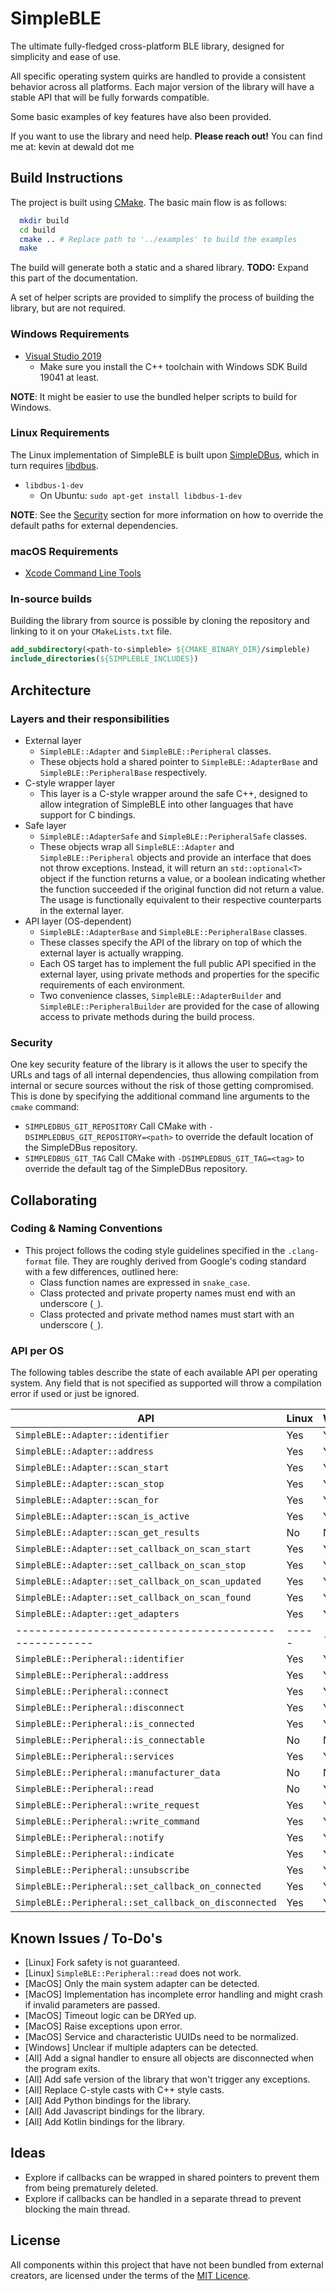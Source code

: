 # SimpleBLE

The ultimate fully-fledged cross-platform BLE library, designed for simplicity
and ease of use.

All specific operating system quirks are handled to provide a consistent behavior
across all platforms. Each major version of the library will have a stable API
that will be fully forwards compatible.

Some basic examples of key features have also been provided.

If you want to use the library and need help. **Please reach out!**
You can find me at: kevin at dewald dot me

## Build Instructions
The project is built using [CMake](http://cmake.org/). The basic main flow is as follows:

```bash
  mkdir build
  cd build
  cmake .. # Replace path to '../examples' to build the examples
  make
```

The build will generate both a static and a shared library.
**TODO:** Expand this part of the documentation.

A set of helper scripts are provided to simplify the process of building the
library, but are not required.

### Windows Requirements
- [Visual Studio 2019](https://visualstudio.microsoft.com/)
  - Make sure you install the C++ toolchain with Windows SDK Build 19041 at least.

**NOTE**: It might be easier to use the bundled helper scripts to build for Windows.

### Linux Requirements
The Linux implementation of SimpleBLE is built upon [SimpleDBus](https://github.com/kdewald/SimpleDBus),
which in turn requires [libdbus](https://dbus.freedesktop.org/doc/dbus-c/latest/).
- `libdbus-1-dev`
  - On Ubuntu: `sudo apt-get install libdbus-1-dev`

**NOTE**: See the [Security](#security) section for more information on how to
override the default paths for external dependencies.

### macOS Requirements
- [Xcode Command Line Tools](https://developer.apple.com/xcode/)

### In-source builds
Building the library from source is possible by cloning the repository and linking
to it on your `CMakeLists.txt` file.

```cmake
add_subdirectory(<path-to-simpleble> ${CMAKE_BINARY_DIR}/simpleble)
include_directories(${SIMPLEBLE_INCLUDES})
```

## Architecture

### Layers and their responsibilities
- External layer
    - `SimpleBLE::Adapter` and `SimpleBLE::Peripheral` classes.
    - These objects hold a shared pointer to `SimpleBLE::AdapterBase` 
      and `SimpleBLE::PeripheralBase` respectively.
- C-style wrapper layer
    - This layer is a C-style wrapper around the safe C++, designed
      to allow integration of SimpleBLE into other languages that
      have support for C bindings.
- Safe layer
    - `SimpleBLE::AdapterSafe` and `SimpleBLE::PeripheralSafe` classes.
    - These objects wrap all `SimpleBLE::Adapter` and `SimpleBLE::Peripheral`
      objects and provide an interface that does not throw exceptions.
      Instead, it will return an `std::optional<T>` object if the function
      returns a value, or a boolean indicating whether the function succeeded
      if the original function did not return a value. The usage is functionally
      equivalent to their respective counterparts in the external layer.
- API layer (OS-dependent)
    - `SimpleBLE::AdapterBase` and `SimpleBLE::PeripheralBase` classes.
    - These classes specify the API of the library on top of which
      the external layer is actually wrapping.
    - Each OS target has to implement the full public API specified in
      the external layer, using private methods and properties for 
      the specific requirements of each environment.
    - Two convenience classes, `SimpleBLE::AdapterBuilder` and
      `SimpleBLE::PeripheralBuilder` are provided for the case of
      allowing access to private methods during the build process.

### Security

One key security feature of the library is it allows the user to specify
the URLs and tags of all internal dependencies, thus allowing compilation
from internal or secure sources without the risk of those getting compromised.
This is done by specifying the additional command line arguments to
the `cmake` command:

- `SIMPLEDBUS_GIT_REPOSITORY`
  Call CMake with `-DSIMPLEDBUS_GIT_REPOSITORY=<path>` to override the
  default location of the SimpleDBus repository.
- `SIMPLEDBUS_GIT_TAG`
  Call CMake with `-DSIMPLEDBUS_GIT_TAG=<tag>` to override the default
  tag of the SimpleDBus repository.

## Collaborating

### Coding & Naming Conventions
- This project follows the coding style guidelines specified in the `.clang-format` file.
  They are roughly derived from Google's coding standard with a few differences, outlined
  here:
    - Class function names are expressed in `snake_case`.
    - Class protected and private property names must end with an underscore (`_`).
    - Class protected and private method names must start with an underscore (`_`).

### API per OS

The following tables describe the state of each available API per operating system.
Any field that is not specified as supported will throw a compilation error if used
or just be ignored.

| API                                                  | Linux | Windows | MacOS |
| ---------------------------------------------------- | ----- | ------- | ----- |
| `SimpleBLE::Adapter::identifier`                     | Yes   | Yes     | Yes   |
| `SimpleBLE::Adapter::address`                        | Yes   | Yes     | Yes   |
| `SimpleBLE::Adapter::scan_start`                     | Yes   | Yes     | Yes   |
| `SimpleBLE::Adapter::scan_stop`                      | Yes   | Yes     | Yes   |
| `SimpleBLE::Adapter::scan_for`                       | Yes   | Yes     | Yes   |
| `SimpleBLE::Adapter::scan_is_active`                 | Yes   | Yes     | Yes   |
| `SimpleBLE::Adapter::scan_get_results`               | No    | No      | No    |
| `SimpleBLE::Adapter::set_callback_on_scan_start`     | Yes   | Yes     | Yes   |
| `SimpleBLE::Adapter::set_callback_on_scan_stop`      | Yes   | Yes     | Yes   |
| `SimpleBLE::Adapter::set_callback_on_scan_updated`   | Yes   | Yes     | Yes   |
| `SimpleBLE::Adapter::set_callback_on_scan_found`     | Yes   | Yes     | Yes   |
| `SimpleBLE::Adapter::get_adapters`                   | Yes   | Yes     | Yes   |
| ---------------------------------------------------- | ----- | ------- | ----- |
| `SimpleBLE::Peripheral::identifier`                  | Yes   | Yes     | Yes   |
| `SimpleBLE::Peripheral::address`                     | Yes   | Yes     | Yes   |
| `SimpleBLE::Peripheral::connect`                     | Yes   | Yes     | Yes   |
| `SimpleBLE::Peripheral::disconnect`                  | Yes   | Yes     | Yes   |
| `SimpleBLE::Peripheral::is_connected`                | Yes   | Yes     | Yes   |
| `SimpleBLE::Peripheral::is_connectable`              | No    | No      | No    |
| `SimpleBLE::Peripheral::services`                    | Yes   | Yes     | Yes   |
| `SimpleBLE::Peripheral::manufacturer_data`           | No    | No      | No    |
| `SimpleBLE::Peripheral::read`                        | No    | Yes     | Yes   |
| `SimpleBLE::Peripheral::write_request`               | Yes   | Yes     | Yes   |
| `SimpleBLE::Peripheral::write_command`               | Yes   | Yes     | Yes   |
| `SimpleBLE::Peripheral::notify`                      | Yes   | Yes     | Yes   |
| `SimpleBLE::Peripheral::indicate`                    | Yes   | Yes     | Yes   |
| `SimpleBLE::Peripheral::unsubscribe`                 | Yes   | Yes     | Yes   |
| `SimpleBLE::Peripheral::set_callback_on_connected`   | Yes   | Yes     | No    |
| `SimpleBLE::Peripheral::set_callback_on_disconnected`| Yes   | Yes     | No    |

## Known Issues / To-Do's
- [Linux] Fork safety is not guaranteed.
- [Linux] `SimpleBLE::Peripheral::read` does not work.
- [MacOS] Only the main system adapter can be detected.
- [MacOS] Implementation has incomplete error handling and might crash if invalid parameters are passed.
- [MacOS] Timeout logic can be DRYed up.
- [MacOS] Raise exceptions upon error.
- [MacOS] Service and characteristic UUIDs need to be normalized.
- [Windows] Unclear if multiple adapters can be detected.
- [All] Add a signal handler to ensure all objects are disconnected when the program exits.
- [All] Add safe version of the library that won't trigger any exceptions.
- [All] Replace C-style casts with C++ style casts.
- [All] Add Python bindings for the library.
- [All] Add Javascript bindings for the library.
- [All] Add Kotlin bindings for the library.

## Ideas
- Explore if callbacks can be wrapped in shared pointers to prevent them from being prematurely deleted.
- Explore if callbacks can be handled in a separate thread to prevent blocking the main thread.

## License
All components within this project that have not been bundled from external creators, are licensed under the terms of the [MIT Licence](LICENCE.md).
